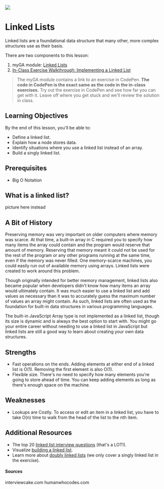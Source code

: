 ![](https://ga-dash.s3.amazonaws.com/production/assets/logo-9f88ae6c9c3871690e33280fcf557f33.png)

# Linked Lists

Linked lists are a foundational data structure that many other, more complex structures use as their basis.

There are two components to this lesson:
1. myGA module: [Linked Lists](https://my.generalassemb.ly/activities/397)
2. [In-Class Exercise Walkthrough: Implementing a Linked List](instructor_examples/LinkedList.js)

> The myGA module contains a link to an exercise in CodePen. **The code in CodePen is the exact same as the code in the in-class exercises.** Try out the exercise in CodePen and see how far you can get with it. Leave off where you get stuck and we'll review the solution in class.

## Learning Objectives
By the end of this lesson, you'll be able to:
- Define a linked list.
- Explain how a node stores data.
- Identify situations where you use a linked list instead of an array.
- Build a singly linked list.

## Prerequisites
* Big O Notation

## What is a linked list?
picture here instead 



## A Bit of History
Preserving memory was very important on older computers where memory was scarce. At that time, a built-in array in C required you to specify how many items the array could contain and the program would reserve that amount of memory. Reserving that memory meant it could not be used for the rest of the program or any other programs running at the same time, even if the memory was never filled. One memory-scarce machines, you could easily run out of available memory using arrays. Linked lists were created to work around this problem.

Though originally intended for better memory management, linked lists also became popular when developers didn’t know how many items an array would ultimately contain. It was much easier to use a linked list and add values as necessary than it was to accurately guess the maximum number of values an array might contain. As such, linked lists are often used as the foundation for built-in data structures in various programming languages.

The built-in JavaScript Array type is not implemented as a linked list, though its size is dynamic and is always the best option to start with. You might go your entire career without needing to use a linked list in JavaScript but linked lists are still a good way to learn about creating your own data structures.

## Strengths
- Fast operations on the ends. Adding elements at either end of a linked list is O(1). Removing the first element is also O(1).
- Flexible size. There's no need to specify how many elements you're going to store ahead of time. You can keep adding elements as long as there's enough space on the machine.

## Weaknesses
- Lookups are Costly. To access or edit an item in a linked list, you have to take O(n) time to walk from the head of the list to the nth item.


## Additional Resources
- The top 20 [linked list interview questions](https://www.geeksforgeeks.org/top-20-linked-list-interview-question/) (that's a LOT!).
- Visualize [building a linked list](https://visualgo.net/bn/list).
- Learn more about [doubly linked lists](https://github.com/trekhleb/javascript-algorithms/tree/master/src/data-structures/doubly-linked-list) (we only cover a singly linked list in the exercise).


#### Sources
interviewcake.com
humanwhocodes.com
